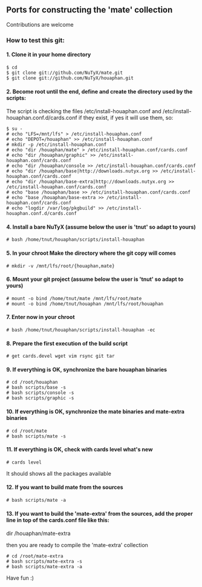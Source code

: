 ## Ports for constructing the 'mate' collection

Contributions are welcome

### How to test this git:

#### 1. Clone it in your home directory

    $ cd
    $ git clone git://github.com/NuTyX/mate.git
    $ git clone git://github.com/NuTyX/houaphan.git

#### 2. Become root until the end, define and create the directory used by the scripts:

 The script is checking the files /etc/install-houaphan.conf and /etc/install-houaphan.conf.d/cards.conf if they exist, if yes it will use them, so:

    $ su -
    # echo "LFS=/mnt/lfs" > /etc/install-houaphan.conf
    # echo "DEPOT=/houaphan" >> /etc/install-houaphan.conf
    # mkdir -p /etc/install-houaphan.conf
    # echo "dir /houaphan/mate" > /etc/install-houaphan.conf/cards.conf
    # echo "dir /houaphan/graphic" >> /etc/install-houaphan.conf/cards.conf
    # echo "dir /houaphan/console >> /etc/install-houaphan.conf/cards.conf
    # echo "dir /houaphan/base|http://downloads.nutyx.org >> /etc/install-houaphan.conf/cards.conf
    # echo "dir /houaphan/base-extra|http://downloads.nutyx.org >> /etc/install-houaphan.conf/cards.conf
    # echo "base /houaphan/base >> /etc/install-houaphan.conf/cards.conf
    # echo "base /houaphan/base-extra >> /etc/install-houaphan.conf/cards.conf
    # echo "logdir /var/log/pkgbuild" >> /etc/install-houaphan.conf.d/cards.conf

#### 4. Install a bare NuTyX (assume below the user is 'tnut' so adapt to yours)

    # bash /home/tnut/houaphan/scripts/install-houaphan

#### 5. In your chroot Make the directory where the git copy will comes

    # mkdir -v /mnt/lfs/root/{houaphan,mate}

#### 6. Mount your git project (assume below the user is 'tnut' so adapt to yours)

    # mount -o bind /home/tnut/mate /mnt/lfs/root/mate
    # mount -o bind /home/tnut/houaphan /mnt/lfs/root/houaphan

#### 7. Enter now in your chroot

    # bash /home/tnut/houaphan/scripts/install-houaphan -ec

#### 8. Prepare the first execution of the build script

    # get cards.devel wget vim rsync git tar
 
#### 9. If everything is OK, synchronize the bare houaphan binaries

    # cd /root/houaphan
    # bash scripts/base -s
    # bash scripts/console -s
    # bash scripts/graphic -s
    
#### 10. If everything is OK, synchronize the mate binaries and mate-extra binaries

    # cd /root/mate
    # bash scripts/mate -s

#### 11. If everything is OK, check with cards level what's new

    # cards level

 It should shows all the packages available

#### 12. If you want to build mate from the sources

    # bash scripts/mate -a

#### 13. If you want to build the 'mate-extra' from the sources, add the proper line in top of the cards.conf file like this:

  dir /houaphan/mate-extra

 then you are ready to compile the 'mate-extra' collection

    # cd /root/mate-extra
    # bash scripts/mate-extra -s
    # bash scripts/mate-extra -a 

Have fun :)
